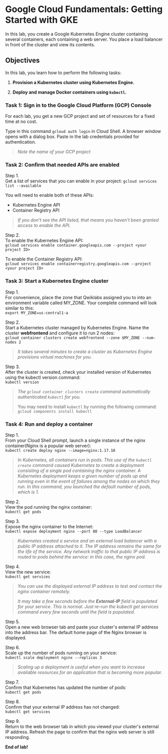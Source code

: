 # Google Cloud Fundamentals: Getting Started with GKE

In this lab, you create a Google Kubernetes Engine cluster containing several containers, each containing a web server. You place a load balancer in front of the cluster and view its contents.

## Objectives

In this lab, you learn how to perform the following tasks:

1. __Provision a Kubernetes cluster using Kubernetes Engine.__

2. __Deploy and manage Docker containers using `kubectl`.__

### Task 1: Sign in to the Google Cloud Platform (GCP) Console

For each lab, you get a new GCP project and set of resources for a fixed time at no cost.  

Type in this command `gcloud auth login` in Cloud Shell. A browser window opens with a dialog box. Paste in the lab credentials provided for authentication.

> *Note the name of your GCP project*

### Task 2: Confirm that needed APIs are enabled

Step 1.  
Get a list of services that you can enable in your project:
`gcloud services list --available` 

You will need to enable both of these APIs:  

* Kubernetes Engine API
* Container Registry API

> *If you don't see the API listed, that means you haven't been granted access to enable the API.*

Step 2.  
To enable the Kubernetes Engine API:  
`gcloud services enable container.googleapis.com --project <your project ID>`  

To enable the Container Registry API:  
`gcloud services enable containerregistry.googleapis.com --project <your project ID>`  

### Task 3: Start a Kubernetes Engine cluster

Step 1.  
For convenience, place the zone that Qwiklabs assigned you to into an environment variable called MY_ZONE. Your complete command will look similar to this:  
`export MY_ZONE=us-central1-a`  

Step 2.  
Start a Kubernetes cluster managed by Kubernetes Engine. Name the cluster __webfrontend__ and configure it to run 2 nodes:  
`gcloud container clusters create webfrontend --zone $MY_ZONE --num-nodes 2`  
> *It takes several minutes to create a cluster as Kubernetes Engine provisions virtual machines for you.*  

Step 3.  
After the cluster is created, check your installed version of Kubernetes using the kubectl version command:  
`kubectl version`  
> *The `gcloud container clusters create` command automatically authenticated `kubectl` for you.*  
>
> You may need to install `kubectl` by running the following command:  
`gcloud components install kubectl`  

### Task 4: Run and deploy a container

Step 1.  
From your Cloud Shell prompt, launch a single instance of the nginx container(Nginx is a popular web server):  
`kubectl create deploy nginx --image=nginx:1.17.10`  

> *In Kubernetes, all containers run in pods. This use of the `kubectl create` command caused Kubernetes to create a deployment consisting of a single pod containing the nginx container. A Kubernetes deployment keeps a given number of pods up and running even in the event of failures among the nodes on which they run. In this command, you launched the default number of pods, which is 1.*

Step 2.  
View the pod running the nginx container:  
`kubectl get pods`

Step 3.  
Expose the nginx container to the Internet:  
`kubectl expose deployment nginx --port 80 --type LoadBalancer`

> *Kubernetes created a service and an external load balancer with a public IP address attached to it. The IP address remains the same for the life of the service. Any network traffic to that public IP address is routed to pods behind the service: in this case, the nginx pod.*

Step 4.  
View the new service:  
`kubectl get services`  

> *You can use the displayed external IP address to test and contact the nginx container remotely.*
>
> *It may take a few seconds before the __External-IP__ field is populated for your service. This is normal. Just re-run the kubectl get services command every few seconds until the field is populated.*

Step 5.  
Open a new web browser tab and paste your cluster's external IP address into the address bar. The default home page of the Nginx browser is displayed.

Step 6.  
Scale up the number of pods running on your service:  
`kubectl scale deployment nginx --replicas 3`

> *Scaling up a deployment is useful when you want to increase available resources for an application that is becoming more popular.*

Step 7.  
Confirm that Kubernetes has updated the number of pods:  
`kubectl get pods`

Step 8.  
Confirm that your external IP address has not changed:  
`kubectl get services`

Step 9.  
Return to the web browser tab in which you viewed your cluster's external IP address. Refresh the page to confirm that the nginx web server is still responding.

__End of lab!__
